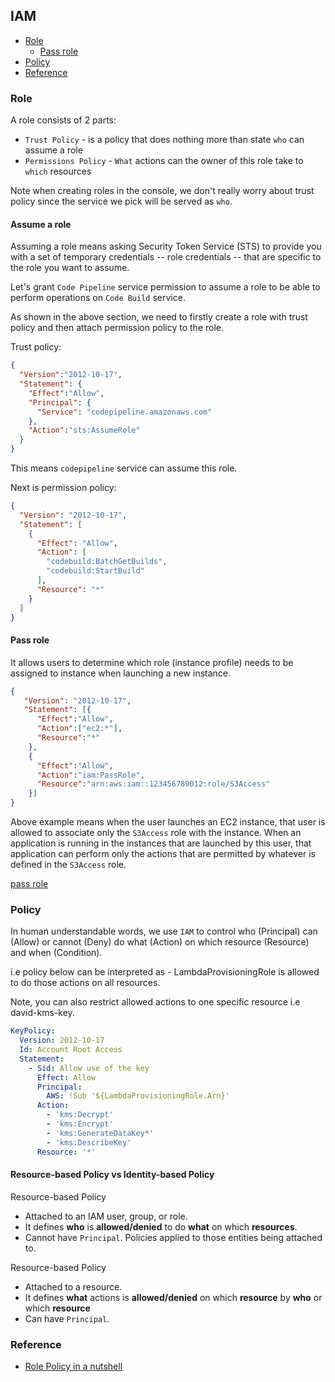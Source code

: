 ## IAM

- [Role](#role)
  - [Pass role](#pass-role)
- [Policy](#policy)
- [Reference](#reference)

### Role

A role consists of 2 parts:

- `Trust Policy` - is a policy that does nothing more than state `who` can assume a role
- `Permissions Policy` - `What` actions can the owner of this role take to `which` resources

Note when creating roles in the console, we don't really worry about trust policy since the service we pick will be served as `who`.

#### Assume a role

Assuming a role means asking Security Token Service (STS) to provide you with a set of temporary credentials -- role credentials -- that are specific to the role you want to assume.

Let's grant `Code Pipeline` service permission to assume a role to be able to perform operations on `Code Build` service.

As shown in the above section, we need to firstly create a role with trust policy and then attach permission policy to the role.

Trust policy:
```json
{
  "Version":"2012-10-17",
  "Statement": {
    "Effect":"Allow",
    "Principal": {
      "Service": "codepipeline.amazonaws.com"
    },
    "Action":"sts:AssumeRole"
  }
}
```

This means `codepipeline` service can assume this role.

Next is permission policy:

```json
{
  "Version": "2012-10-17",
  "Statement": [
    {
      "Effect": "Allow",
      "Action": [
        "codebuild:BatchGetBuilds",
        "codebuild:StartBuild"
      ],
      "Resource": "*"
    }
  ]
}
```

#### Pass role

It allows users to determine which role (instance profile) needs to be assigned to instance when launching a new instance.

```json
{
   "Version": "2012-10-17",
   "Statement": [{
      "Effect":"Allow",
      "Action":["ec2:*"],
      "Resource":"*"
    },
    {
      "Effect":"Allow",
      "Action":"iam:PassRole",
      "Resource":"arn:aws:iam::123456789012:role/S3Access"
    }]
}
```

Above example means when the user launches an EC2 instance, that user is allowed to associate only the `S3Access` role with the instance. When an application is running in the instances that are launched by this user, that application can perform only the actions that are permitted by whatever is defined in the `S3Access` role.

[pass role](https://aws.amazon.com/blogs/security/granting-permission-to-launch-ec2-instances-with-iam-roles-passrole-permission/)

### Policy

In human understandable words, we use `IAM` to control who (Principal) can (Allow) or cannot (Deny) do what (Action) on which resource (Resource) and when (Condition).

i.e policy below can be interpreted as - LambdaProvisioningRole is allowed to do those actions on all resources.

Note, you can also restrict allowed actions to one specific resource i.e david-kms-key.

```yml
KeyPolicy:
  Version: 2012-10-17
  Id: Account Root Access
  Statement:
    - Sid: Allow use of the key
      Effect: Allow
      Principal:
        AWS: !Sub '${LambdaProvisioningRole.Arn}'
      Action:
        - 'kms:Decrypt'
        - 'kms:Encrypt'
        - 'kms:GenerateDataKey*'
        - 'kms:DescribeKey'
      Resource: '*'
```

#### Resource-based Policy vs Identity-based Policy

Resource-based Policy

- Attached to an IAM user, group, or role.
- It defines **who** is **allowed/denied** to do **what** on which **resources**.
- Cannot have `Principal`. Policies applied to those entities being attached to.

Resource-based Policy

- Attached to a resource.
- It defines **what** actions is **allowed/denied** on which **resource** by **who** or which **resource**
- Can have `Principal`.

### Reference

- [Role Policy in a nutshell](https://start.jcolemorrison.com/aws-iam-policies-in-a-nutshell/)

